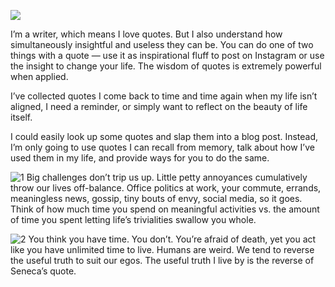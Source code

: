 
![](./_image/2020-07-12-16-50-07.png)

I’m a writer, which means I love quotes. But I also understand how simultaneously insightful and useless they can be. You can do one of two things with a quote — use it as inspirational fluff to post on Instagram or use the insight to change your life. The wisdom of quotes is extremely powerful when applied.

I’ve collected quotes I come back to time and time again when my life isn’t aligned, I need a reminder, or simply want to reflect on the beauty of life itself.

I could easily look up some quotes and slap them into a blog post. Instead, I’m only going to use quotes I can recall from memory, talk about how I’ve used them in my life, and provide ways for you to do the same.

![1](./_image/2020-07-12-16-51-06.png)
Big challenges don’t trip us up. Little petty annoyances cumulatively throw our lives off-balance. Office politics at work, your commute, errands, meaningless news, gossip, tiny bouts of envy, social media, so it goes. Think of how much time you spend on meaningful activities vs. the amount of time you spent letting life’s trivialities swallow you whole.


![2](./_image/2020-07-12-16-52-03.png)
You think you have time. You don’t. You’re afraid of death, yet you act like you have unlimited time to live. Humans are weird. We tend to reverse the useful truth to suit our egos. The useful truth I live by is the reverse of Seneca’s quote.


